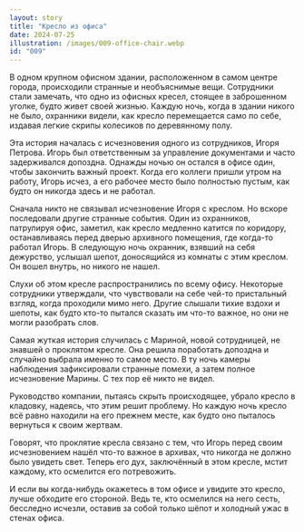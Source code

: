 ```yaml
---
layout: story
title: "Кресло из офиса"
date: 2024-07-25
illustration: /images/009-office-chair.webp
id: "009"
---
```


В одном крупном офисном здании, расположенном в самом центре города, происходили странные и необъяснимые вещи. Сотрудники стали замечать, что одно из офисных кресел, стоящее в заброшенном уголке, будто живет своей жизнью. Каждую ночь, когда в здании никого не было, охранники видели, как кресло перемещается само по себе, издавая легкие скрипы колесиков по деревянному полу.

Эта история началась с исчезновения одного из сотрудников, Игоря Петрова. Игорь был ответственным за управление документами и часто задерживался допоздна. Однажды ночью он остался в офисе один, чтобы закончить важный проект. Когда его коллеги пришли утром на работу, Игорь исчез, а его рабочее место было полностью пустым, как будто он никогда здесь и не работал.

Сначала никто не связывал исчезновение Игоря с креслом. Но вскоре последовали другие странные события. Один из охранников, патрулируя офис, заметил, как кресло медленно катится по коридору, останавливаясь перед дверью архивного помещения, где когда-то работал Игорь. В следующую ночь охранник, взявший на себя дежурство, услышал шепот, доносящийся из комнаты с этим креслом. Он вошел внутрь, но никого не нашел.

Слухи об этом кресле распространились по всему офису. Некоторые сотрудники утверждали, что чувствовали на себе чей-то пристальный взгляд, когда проходили мимо него. Другие слышали тихие вздохи и шепоты, как будто кто-то пытался сказать им что-то важное, но они не могли разобрать слов.

Самая жуткая история случилась с Мариной, новой сотрудницей, не знавшей о проклятом кресле. Она решила поработать допоздна и случайно выбрала именно то самое место. В ту ночь камеры наблюдения зафиксировали странные помехи, а затем полное исчезновение Марины. С тех пор её никто не видел.

Руководство компании, пытаясь скрыть происходящее, убрало кресло в кладовку, надеясь, что этим решит проблему. Но каждую ночь кресло всё равно находили на его прежнем месте, как будто оно пыталось вернуться к своим жертвам.

Говорят, что проклятие кресла связано с тем, что Игорь перед своим исчезновением нашёл что-то важное в архивах, что никогда не должно было увидеть свет. Теперь его дух, заключённый в этом кресле, мстит каждому, кто осмелится его потревожить.

И если вы когда-нибудь окажетесь в том офисе и увидите это кресло, лучше обходите его стороной. Ведь те, кто осмелился на него сесть, бесследно исчезли, оставив за собой только шёпот и холодный ужас в стенах офиса.